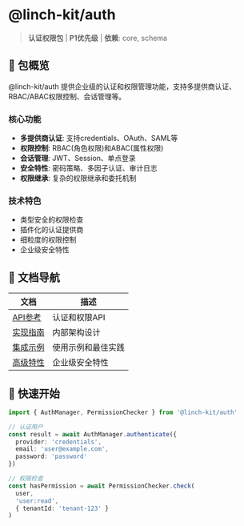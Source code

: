 # @linch-kit/auth

> **认证权限包** | **P1优先级** | **依赖**: core, schema

## 🎯 包概览

@linch-kit/auth 提供企业级的认证和权限管理功能，支持多提供商认证、RBAC/ABAC权限控制、会话管理等。

### 核心功能
- **多提供商认证**: 支持credentials、OAuth、SAML等
- **权限控制**: RBAC(角色权限)和ABAC(属性权限)
- **会话管理**: JWT、Session、单点登录
- **安全特性**: 密码策略、多因子认证、审计日志
- **权限继承**: 复杂的权限继承和委托机制

### 技术特色
- 类型安全的权限检查
- 插件化的认证提供商
- 细粒度的权限控制
- 企业级安全特性

## 📁 文档导航

| 文档 | 描述 |
|------|------|
| [API参考](./api-reference.md) | 认证和权限API |
| [实现指南](./implementation-guide.md) | 内部架构设计 |
| [集成示例](./integration-examples.md) | 使用示例和最佳实践 |
| [高级特性](./advanced-features.md) | 企业级安全特性 |

## 🚀 快速开始

```typescript
import { AuthManager, PermissionChecker } from '@linch-kit/auth'

// 认证用户
const result = await AuthManager.authenticate({
  provider: 'credentials',
  email: 'user@example.com',
  password: 'password'
})

// 权限检查
const hasPermission = await PermissionChecker.check(
  user, 
  'user:read', 
  { tenantId: 'tenant-123' }
)
```